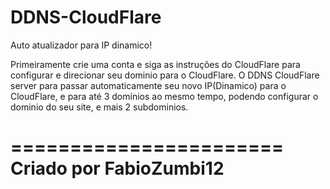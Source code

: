 DDNS-CloudFlare
===============

Auto atualizador para IP dinamico!

Primeiramente crie uma conta e siga as instruções do CloudFlare para configurar e direcionar seu dominio para o CloudFlare. O DDNS CloudFlare server para passar automaticamente seu novo IP(Dinamico) para o CloudFlare, e para até 3 domínios ao mesmo tempo, podendo configurar o dominio do seu site, e mais 2 subdominios.

=======================
Criado por FabioZumbi12
=======================
